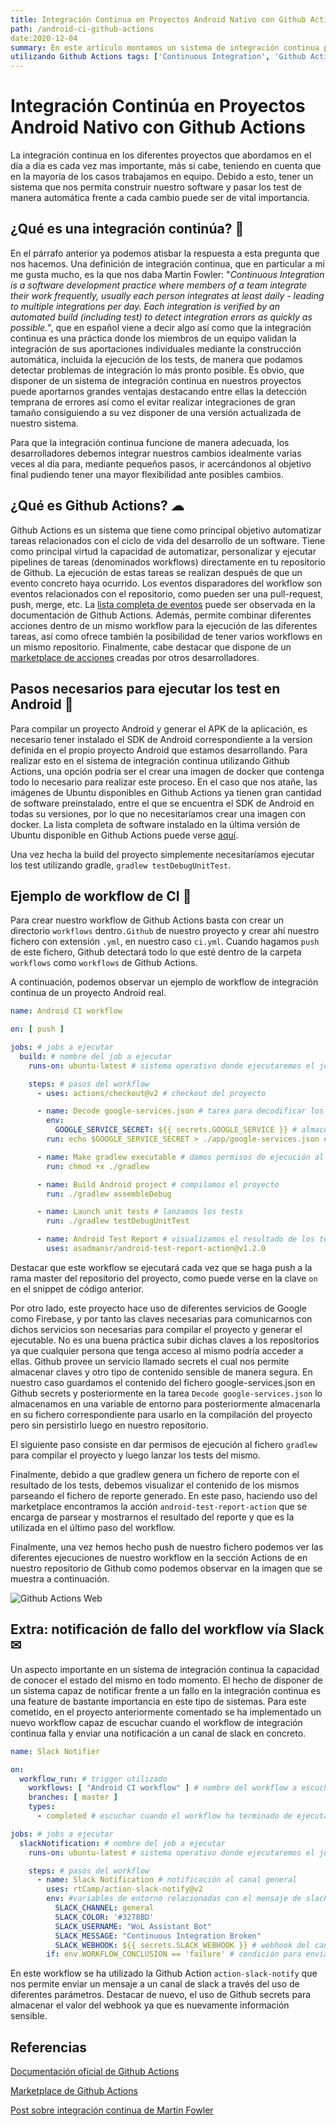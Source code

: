 ```yaml
---
title: Integración Continua en Proyectos Android Nativo con Github Actions 
path: /android-ci-github-actions 
date:2020-12-04 
summary: En este artículo montamos un sistema de integración continua para proyectos Android nativo
utilizando Github Actions tags: ['Continuous Integration', 'Github Actions', 'CI']
---
```


# Integración Continúa en Proyectos Android Nativo con Github Actions

La integración continua en los diferentes proyectos que abordamos en el día a día es cada vez mas importante, más si
cabe, teniendo en cuenta que en la mayoría de los casos trabajamos en equipo. Debido a esto, tener un sistema que nos
permita construir nuestro software y pasar los test de manera automática frente a cada cambio puede ser de vital
importancia.

## ¿Qué es una integración continúa? 🚀

En el párrafo anterior ya podemos atisbar la respuesta a esta pregunta que nos hacemos. Una definición de integración
continua, que en particular a mi me gusta mucho, es la que nos daba Martin Fowler: "*Continuous Integration is a
software development practice where members of a team integrate their work frequently, usually each person integrates at
least daily - leading to multiple integrations per day. Each integration is verified by an automated build (including
test) to detect integration errors as quickly as possible.*", que en español viene a decir algo así como que la
integración continua es una práctica donde los miembros de un equipo validan la integración de sus aportaciones
individuales mediante la construcción automática, incluida la ejecución de los tests, de manera que podamos detectar
problemas de integración lo más pronto posible. Es obvio, que disponer de un sistema de integración continua en nuestros
proyectos puede aportarnos grandes ventajas destacando entre ellas la detección temprana de errores así como el evitar
realizar integraciones de gran tamaño consiguiendo a su vez disponer de una versión actualizada de nuestro sistema.

Para que la integración continua funcione de manera adecuada, los desarrolladores debemos integrar nuestros cambios
idealmente varias veces al día para, mediante pequeños pasos, ir acercándonos al objetivo final pudiendo tener una mayor
flexibilidad ante posibles cambios.

## ¿Qué es Github Actions? ☁

Github Actions es un sistema que tiene como principal objetivo automatizar tareas relacionados con el ciclo de vida del
desarrollo de un software. Tiene como principal virtud la capacidad de automatizar, personalizar y ejecutar pipelines de
tareas (denominados workflows) directamente en tu repositorio de Github. La ejecución de estas tareas se realizan
después de que un evento concreto haya ocurrido. Los eventos disparadores del workflow son eventos relacionados con el
repositorio, como pueden ser una pull-request, push, merge, etc.
La [lista completa de eventos](https://docs.github.com/es/free-pro-team@latest/actions/reference/events-that-trigger-workflows)
puede ser observada en la documentación de Github Actions. Además, permite combinar diferentes acciones dentro de un
mismo workflow para la ejecución de las diferentes tareas, así como ofrece también la posibilidad de tener varios
workflows en un mismo repositorio. Finalmente, cabe destacar que dispone de
un [marketplace de acciones](https://github.com/marketplace?type=actions) creadas por otros desarrolladores.

## Pasos necesarios para ejecutar los test en Android 🧪

Para compilar un proyecto Android y generar el APK de la aplicación, es necesario tener instalado el SDK de Android
correspondiente a la version definida en el propio proyecto Android que estamos desarrollando. Para realizar esto en el
sistema de integración continua utilizando Github Actions, una opción podría ser el crear una imagen de docker que
contenga todo lo necesario para realizar este proceso. En el caso que nos atañe, las imágenes de Ubuntu disponibles en
Github Actions ya tienen gran cantidad de software preinstalado, entre el que se encuentra el SDK de Android en todas su
versiones, por lo que no necesitaríamos crear una imagen con docker. La lista completa de software instalado en la
última versión de Ubuntu disponible en Github Actions puede
verse [aquí](https://github.com/actions/virtual-environments/blob/main/images/linux/Ubuntu2004-README.md).

Una vez hecha la build del proyecto simplemente necesitaríamos ejecutar los test utilizando
gradle, `gradlew testDebugUnitTest`.

## Ejemplo de workflow de CI 🤯

Para crear nuestro workflow de Github Actions basta con crear un directorio `workflows` dentro`.Github`  de nuestro
proyecto y crear ahí nuestro fichero con extensión `.yml`, en nuestro caso `ci.yml`. Cuando hagamos `push` de este
fichero, Github detectará todo lo que esté dentro de la carpeta `workflows` como `workflows` de Github Actions.

A continuación, podemos observar un ejemplo de workflow de integración continua de un proyecto Android real.

```yaml
name: Android CI workflow

on: [ push ]

jobs: # jobs a ejecutar
  build: # nombre del job a ejecutar
    runs-on: ubuntu-latest # sistema operativo donde ejecutaremos el job

    steps: # pasos del workflow
      - uses: actions/checkout@v2 # checkout del proyecto

      - name: Decode google-services.json # tarea para decodificar los google services
        env:
          GOOGLE_SERVICE_SECRET: ${{ secrets.GOOGLE_SERVICE }} # almacenamos secret en   variable de entorno
        run: echo $GOOGLE_SERVICE_SECRET > ./app/google-services.json # creamos el fichero google-services.json en la ruta correspondiente

      - name: Make gradlew executable # damos permisos de ejecución al fichero gradlew
        run: chmod +x ./gradlew

      - name: Build Android project # compilamos el proyecto
        run: ./gradlew assembleDebug

      - name: Launch unit tests # lanzamos los tests
        run: ./gradlew testDebugUnitTest

      - name: Android Test Report # visualizamos el resultado de los tests
        uses: asadmansr/android-test-report-action@v1.2.0
```

Destacar que este workflow se ejecutará cada vez que se haga push a la rama master del repositorio del proyecto, como
puede verse en la clave `on` en el snippet de código anterior.

Por otro lado, este proyecto hace uso de diferentes servicios de Google como Firebase, y por tanto las claves necesarias
para comunicarnos con dichos servicios son necesarias para compilar el proyecto y generar el ejecutable. No es una buena
práctica subir dichas claves a los repositorios ya que cualquier persona que tenga acceso al mismo podría acceder a
ellas. Github provee un servicio llamado secrets el cual nos permite almacenar claves y otro tipo de contenido sensible
de manera segura. En nuestro caso guardamos el contenido del fichero google-services.json en Github secrets y
posteriormente en la tarea `Decode google-services.json` lo almacenamos en una variable de entorno para posteriormente
almacenarla en su fichero correspondiente para usarlo en la compilación del proyecto pero sin persistirlo luego en
nuestro repositorio.

El siguiente paso consiste en dar permisos de ejecución al fichero `gradlew` para compilar el proyecto y luego lanzar
los tests del mismo.

Finalmente, debido a que gradlew genera un fichero de reporte con el resultado de los tests, debemos visualizar el
contenido de los mismos parseando el fichero de reporte generado. En este paso, haciendo uso del marketplace encontramos
la acción `android-test-report-action` que se encarga de parsear y mostrarnos el resultado del reporte y que es la
utilizada en el último paso del workflow.

Finalmente, una vez hemos hecho push de nuestro fichero podemos ver las diferentes ejecuciones de nuestro workflow en la
sección Actions de en nuestro repositorio de Github como podemos observar en la imagen que se muestra a continuación.

![Github Actions Web](./images/GHActionsTab.png)

## Extra: notificación de fallo del workflow vía Slack ✉

Un aspecto importante en un sistema de integración continua la capacidad de conocer el estado del mismo en todo momento.
El hecho de disponer de un sistema capaz de notificar frente a un fallo en la integración continua es una feature de
bastante importancia en este tipo de sistemas. Para este cometido, en el proyecto anteriormente comentado se ha
implementado un nuevo workflow capaz de escuchar cuando el workflow de integración continua falla y enviar una
notificación a un canal de slack en concreto.

```yaml
name: Slack Notifier

on:
  workflow_run: # trigger utilizado
    workflows: [ "Android CI workflow" ] # nombre del workflow a escuchar
    branches: [ master ]
    types:
      - completed # escuchar cuando el workflow ha terminado de ejecutarse

jobs: # jobs a ejecutar
  slackNotification: # nombre del job a ejecutar
    runs-on: ubuntu-latest # sistema operativo donde ejecutaremos el job

    steps: # pasos del workflow
      - name: Slack Notification # notificación al canal general 
        uses: rtCamp/action-slack-notify@v2
        env: #variables de entorno relacionadas con el mensaje de slack a enviar
          SLACK_CHANNEL: general
          SLACK_COLOR: '#3278BD'
          SLACK_USERNAME: "WoL Assistant Bot"
          SLACK_MESSAGE: "Continuous Integration Broken"
          SLACK_WEBHOOK: ${{ secrets.SLACK_WEBHOOK }} # webhook del canal del slack al que enviar
        if: env.WORKFLOW_CONCLUSION == 'failure' # condición para enviar mensaje solo en casos de que el workflow de CI falle
```

En este workflow se ha utilizado la Github Action `action-slack-notify` que nos permite enviar un mensaje a un canal de
slack a través del uso de diferentes parámetros. Destacar de nuevo, el uso de Github secrets para almacenar el valor del
webhook ya que es nuevamente información sensible.

## Referencias

[Documentación oficial de Github Actions](https://docs.github.com/es/free-pro-team@latest/actions)

[Marketplace de Github Actions](https://github.com/marketplace?type=actions)

[Post sobre integración continua de Martin Fowler](https://www.martinfowler.com/articles/continuousIntegration.html)